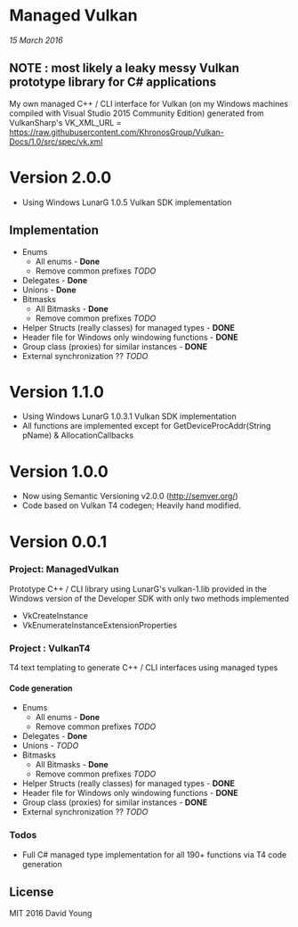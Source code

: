 # Managed Vulkan

*15 March 2016*

## NOTE : most likely a leaky messy Vulkan prototype library for C# applications

My own managed C++ / CLI interface for Vulkan (on my Windows machines compiled with Visual Studio 2015 Community Edition) generated from VulkanSharp's VK_XML_URL = https://raw.githubusercontent.com/KhronosGroup/Vulkan-Docs/1.0/src/spec/vk.xml

# Version 2.0.0
 - Using Windows LunarG 1.0.5 Vulkan SDK implementation
 
## Implementation
  - Enums 
	- All enums - **Done**
	- Remove common prefixes  *TODO*
 - Delegates -  **Done**
 - Unions - **Done**
 - Bitmasks
	-  All Bitmasks - **Done**
	-  Remove common prefixes  *TODO*
 - Helper Structs (really classes) for managed types - **DONE**
 - Header file for Windows only windowing functions - **DONE**
 - Group class (proxies) for similar instances - **DONE**
 - External synchronization ?? *TODO*

# Version 1.1.0
 - Using Windows LunarG 1.0.3.1 Vulkan SDK implementation
 - All functions are implemented except for GetDeviceProcAddr(String pName) & AllocationCallbacks

# Version 1.0.0

 - Now using Semantic Versioning v2.0.0 (http://semver.org/)
 - Code based on Vulkan T4 codegen; Heavily hand modified.

# Version 0.0.1


### Project: ManagedVulkan

Prototype C++ / CLI library using LunarG's vulkan-1.lib provided in the Windows version of the Developer SDK with only two methods implemented
 - VkCreateInstance
 - VkEnumerateInstanceExtensionProperties

### Project : VulkanT4

T4 text templating to generate C++ / CLI interfaces using managed types 

#### Code generation 
 - Enums 
	- All enums - **Done**
	- Remove common prefixes  *TODO*
 - Delegates -  **Done**
 - Unions - *TODO*
 - Bitmasks
	-  All Bitmasks - **Done**
	-  Remove common prefixes  *TODO*
 - Helper Structs (really classes) for managed types - **DONE**
 - Header file for Windows only windowing functions - **DONE**
 - Group class (proxies) for similar instances - **DONE**
 - External synchronization ?? *TODO*
 

### Todos
 - Full C# managed type implementation for all 190+ functions via T4 code generation 

## License
MIT 2016 David Young
